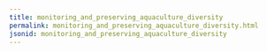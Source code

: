 ```yaml
---
title: monitoring_and_preserving_aquaculture_diversity
permalink: monitoring_and_preserving_aquaculture_diversity.html
jsonid: monitoring_and_preserving_aquaculture_diversity
---
```

